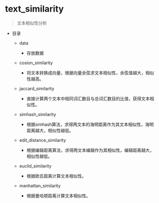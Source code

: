 # text_similarity

> 文本相似性分析

- 目录
    - data
        - 存放数据
    - cosion_similarity
        - 将文本转换成向量，根据向量余弦求文本相似性，余弦值越大，相似性越高。
        
    - jaccard_similarity
        - 直接计算两个文本中相同词汇数目与总词汇数目的比值，获得文本相似性。
        
    - simhash_similarity
        - 根据simhash算法，求得两文本的海明距离作为其文本相似性，海明距离越大，相似性越低。
        
    - edit_distance_similarity
        - 根据编辑距离算法，求得两文本编辑作为其相似性，编辑距离越大，相似性越低。
        
    - euclid_similarity
        - 根据欧氏距离计算文本相似性。
        
    - manhattan_similarity
        - 根据曼哈顿距离计算文本相似性。